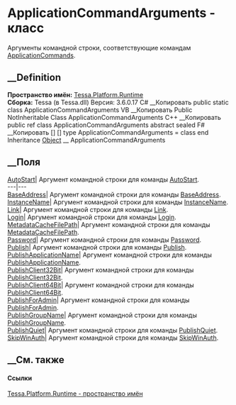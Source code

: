 # ApplicationCommandArguments - класс
Аргументы командной строки, соответствующие командам
[ApplicationCommands](T_Tessa_Platform_Runtime_ApplicationCommands.htm).
## __Definition
 **Пространство имён:** [Tessa.Platform.Runtime](N_Tessa_Platform_Runtime.htm)  
 **Сборка:** Tessa (в Tessa.dll) Версия: 3.6.0.17
C# __Копировать
     public static class ApplicationCommandArguments
VB __Копировать
     Public NotInheritable Class ApplicationCommandArguments
C++ __Копировать
     public ref class ApplicationCommandArguments abstract sealed
F# __Копировать
     [<AbstractClassAttribute>]
    [<SealedAttribute>]
    type ApplicationCommandArguments = class end
Inheritance
    [Object](https://learn.microsoft.com/dotnet/api/system.object) __ ApplicationCommandArguments
##  __Поля
[AutoStart](F_Tessa_Platform_Runtime_ApplicationCommandArguments_AutoStart.htm)|
Аргумент командной строки для команды
[AutoStart](F_Tessa_Platform_Runtime_ApplicationCommands_AutoStart.htm).  
---|---  
[BaseAddress](F_Tessa_Platform_Runtime_ApplicationCommandArguments_BaseAddress.htm)|
Аргумент командной строки для команды
[BaseAddress](F_Tessa_Platform_Runtime_ApplicationCommands_BaseAddress.htm).  
[InstanceName](F_Tessa_Platform_Runtime_ApplicationCommandArguments_InstanceName.htm)|
Аргумент командной строки для команды
[InstanceName](F_Tessa_Platform_Runtime_ApplicationCommands_InstanceName.htm).  
[Link](F_Tessa_Platform_Runtime_ApplicationCommandArguments_Link.htm)|
Аргумент командной строки для команды
[Link](F_Tessa_Platform_Runtime_ApplicationCommands_Link.htm).  
[Login](F_Tessa_Platform_Runtime_ApplicationCommandArguments_Login.htm)|
Аргумент командной строки для команды
[Login](F_Tessa_Platform_Runtime_ApplicationCommands_Login.htm).  
[MetadataCacheFilePath](F_Tessa_Platform_Runtime_ApplicationCommandArguments_MetadataCacheFilePath.htm)|
Аргумент командной строки для команды
[MetadataCacheFilePath](F_Tessa_Platform_Runtime_ApplicationCommands_MetadataCacheFilePath.htm).  
[Password](F_Tessa_Platform_Runtime_ApplicationCommandArguments_Password.htm)|
Аргумент командной строки для команды
[Password](F_Tessa_Platform_Runtime_ApplicationCommands_Password.htm).  
[Publish](F_Tessa_Platform_Runtime_ApplicationCommandArguments_Publish.htm)|
Аргумент командной строки для команды
[Publish](F_Tessa_Platform_Runtime_ApplicationCommands_Publish.htm).  
[PublishApplicationName](F_Tessa_Platform_Runtime_ApplicationCommandArguments_PublishApplicationName.htm)|
Аргумент командной строки для команды
[PublishApplicationName](F_Tessa_Platform_Runtime_ApplicationCommands_PublishApplicationName.htm).  
[PublishClient32Bit](F_Tessa_Platform_Runtime_ApplicationCommandArguments_PublishClient32Bit.htm)|
Аргумент командной строки для команды
[PublishClient32Bit](F_Tessa_Platform_Runtime_ApplicationCommands_PublishClient32Bit.htm).  
[PublishClient64Bit](F_Tessa_Platform_Runtime_ApplicationCommandArguments_PublishClient64Bit.htm)|
Аргумент командной строки для команды
[PublishClient64Bit](F_Tessa_Platform_Runtime_ApplicationCommands_PublishClient64Bit.htm).  
[PublishForAdmin](F_Tessa_Platform_Runtime_ApplicationCommandArguments_PublishForAdmin.htm)|
Аргумент командной строки для команды
[PublishForAdmin](F_Tessa_Platform_Runtime_ApplicationCommands_PublishForAdmin.htm).  
[PublishGroupName](F_Tessa_Platform_Runtime_ApplicationCommandArguments_PublishGroupName.htm)|
Аргумент командной строки для команды
[PublishGroupName](F_Tessa_Platform_Runtime_ApplicationCommands_PublishGroupName.htm).  
[PublishQuiet](F_Tessa_Platform_Runtime_ApplicationCommandArguments_PublishQuiet.htm)|
Аргумент командной строки для команды
[PublishQuiet](F_Tessa_Platform_Runtime_ApplicationCommands_PublishQuiet.htm).  
[SkipWinAuth](F_Tessa_Platform_Runtime_ApplicationCommandArguments_SkipWinAuth.htm)|
Аргумент командной строки для команды
[SkipWinAuth](F_Tessa_Platform_Runtime_ApplicationCommands_SkipWinAuth.htm).  
## __См. также
#### Ссылки
[Tessa.Platform.Runtime - пространство имён](N_Tessa_Platform_Runtime.htm)
